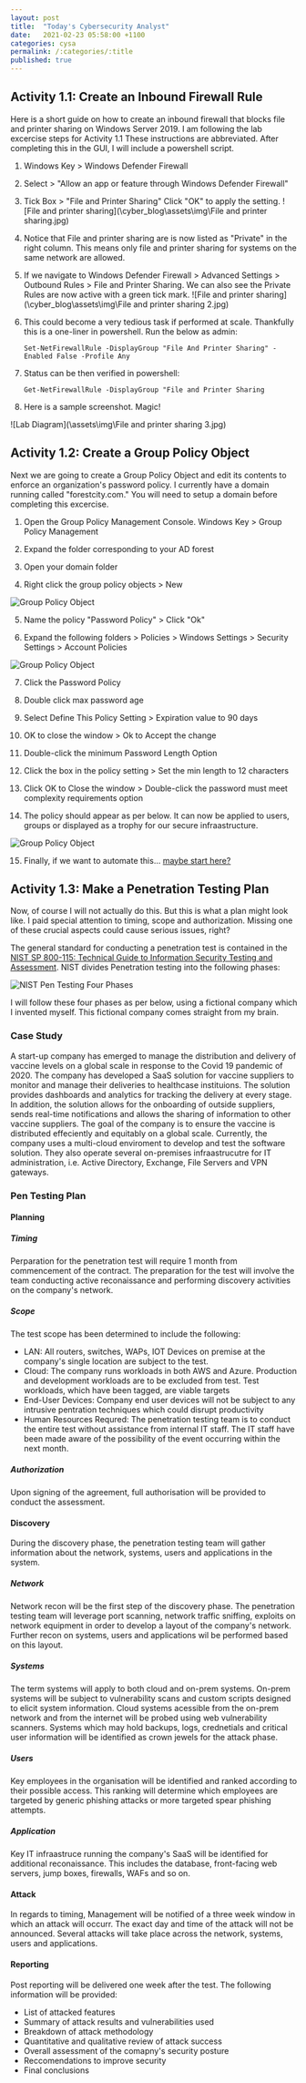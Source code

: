 ```yaml
---
layout: post
title:  "Today's Cybersecurity Analyst"
date:   2021-02-23 05:58:00 +1100
categories: cysa 
permalink: /:categories/:title
published: true
---
```


## Activity 1.1: Create an Inbound Firewall Rule
Here is a short guide on how to create an inbound firewall that blocks file and printer sharing on 
Windows Server 2019. I am following the lab excercise steps for Activity 1.1 These instructions are 
abbreviated. After completing this in the GUI, I will include a powershell script.

1. Windows Key > Windows Defender Firewall

2. Select > "Allow an app or feature through Windows Defender Firewall"

3. Tick Box > "File and Printer Sharing" Click "OK" to apply the setting.
![File and printer sharing](\cyber_blog\assets\img\File and printer sharing.jpg)

4. Notice that File and printer sharing are is now listed as "Private" in the right column. This means only
file and printer sharing for systems on the same network are allowed.

5. If we navigate to Windows Defender Firewall > Advanced Settings > Outbound Rules > File and Printer Sharing. We can also see the Private Rules are now active with a green tick mark.
![File and printer sharing](\cyber_blog\assets\img\File and printer sharing 2.jpg)

6. This could become a very tedious task if performed at scale. Thankfully this is a one-liner in powershell. Run the below as admin:

    `Set-NetFirewallRule -DisplayGroup "File And Printer Sharing" -Enabled False -Profile Any`

7. Status can be then verified in powershell:

    `Get-NetFirewallRule -DisplayGroup "File and Printer Sharing`

8. Here is a sample screenshot. Magic!

![Lab Diagram](\assets\img\File and printer sharing 3.jpg)

## Activity 1.2: Create a Group Policy Object

Next we are going to create a Group Policy Object and edit its contents to enforce an organization's password
policy. I currently have a domain running called "forestcity.com." You will need to setup a domain before completing this excercise. 

1. Open the Group Policy Management Console. Windows Key > Group Policy Management

2. Expand the folder corresponding to your AD forest

3. Open your domain folder

4. Right click the group policy objects > New

![Group Policy Object](\assets\img\gpo.jpg)

5. Name the policy "Password Policy" > Click "Ok"

6. Expand the following folders > Policies > Windows Settings > Security Settings > Account Policies

![Group Policy Object](\assets\img\gpo2.jpg)

7. Click the Password Policy

8. Double click max password age

9. Select Define This Policy Setting > Expiration value to 90 days

10. OK to close the window > Ok to Accept the change

11. Double-click the minimum Password Length Option

12. Click the box in the policy setting > Set the min length to 12 characters

13. Click OK to Close the window > Double-click the password must meet complexity requirements option

14. The policy should appear as per below. It can now be applied to users, groups or displayed as a trophy for our secure infraastructure. 

![Group Policy Object](\assets\img\gpo3.jpg)

15. Finally, if we want to automate this... [maybe start here?](https://docs.microsoft.com/en-us/powershell/module/grouppolicy/new-gpo?view=win10-ps)


## Activity 1.3: Make a Penetration Testing Plan

Now, of course I will not actually do this. But this is what a plan might look like. I paid special attention to timing, scope and authorization. Missing one of these crucial aspects could cause serious issues, right?

The general standard for conducting a penetration test is contained in the [NIST SP 800-115: Technical Guide to
Information Security Testing and Assessment](https://nvlpubs.nist.gov/nistpubs/Legacy/SP/nistspecialpublication800-115.pdf). NIST divides Penetration testing into the following phases:

![NIST Pen Testing Four Phases](\assets\img\nistpentesting.jpg)

I will follow these four phases as per below, using a fictional company which I invented myself.
This fictional company comes straight from my brain.  

### Case Study

A start-up company has emerged to manage the distribution and delivery of vaccine levels on a global scale in response to the Covid 19 pandemic of 2020. The company has developed a SaaS solution for vaccine suppliers to monitor and manage their deliveries to healthcase instituions. The solution provides dashboards and analytics for tracking the delivery at every stage. In addition, the solution allows for the onboarding of outside suppliers, sends real-time notifications and allows the sharing of information to other vaccine suppliers. The goal of the company is to ensure the vaccine is distributed effeciently and equitably on a global scale. Currently, the company uses a multi-cloud enviroment to develop and test the software solution. They also operate several on-premises infraastrucutre for IT administration, i.e. Active Directory, Exchange, File Servers and VPN gateways.

### Pen Testing Plan

#### Planning

##### Timing

Perparation for the penetration test will require 1 month from commencement of the contract. The preparation for the test will involve the team conducting active reconaissance and performing discovery activities on the company's network.

##### Scope

The test scope has been determined to include the following:

* LAN: All routers, switches, WAPs, IOT Devices on premise at the company's single location are subject to the test.
* Cloud: The company runs workloads in both AWS and Azure. Production and development workloads are to be excluded from test. Test workloads, which have been tagged, are viable targets
* End-User Devices: Company end user devices will not be subject to any intrusive pentration techniques which could disrupt productivity
* Human Resources Requred: The penetration testing team is to conduct the entire test without assistance from internal IT staff. The IT staff have been made aware of the possibility of the event occurring within the next month. 

##### Authorization

Upon signing of the agreement, full authorisation will be provided to conduct the assessment.

#### Discovery

During the discovery phase, the penetration testing team will gather information about the network, systems, users and applications in the system. 

##### Network

Network recon will be the first step of the discovery phase. The penetration testing team will leverage port scanning, network traffic sniffing, exploits on network equipment in order to develop a layout of the company's network. Further recon on systems, users and applications wil be performed based on this layout.

##### Systems

The term systems will apply to both cloud and on-prem systems. On-prem systems will be subject to vulnerability scans and custom scripts designed to elicit system information. Cloud systems acessible from the on-prem network and from the internet will be probed using web vulnerability scanners. Systems which may hold backups, logs, crednetials and critical user information will be identified as crown jewels for the attack phase. 

##### Users

Key employees in the organisation will be identified and ranked according to their possible access. This ranking will determine which employees are targeted by generic phishing attacks or more targeted spear phishing attempts.

##### Application

Key IT infraastruce running the company's SaaS will be identified for additional reconaissance. This includes the database, front-facing web servers, jump boxes, firewalls, WAFs and so on.

#### Attack

In regards to timing, Management will be notified of a three week window in which an attack will occurr. The exact day and time of the attack will not be announced. Several attacks will take place across the network, systems, users and applications.

#### Reporting

Post reporting will be delivered one week after the test. The following information will be provided:

* List of attacked features
* Summary of attack results and vulnerabilities used
* Breakdown of attack methodology
* Quantitative and qualitative review of attack success
* Overall assessment of the comapny's security posture
* Reccomendations to improve security
* Final conclusions